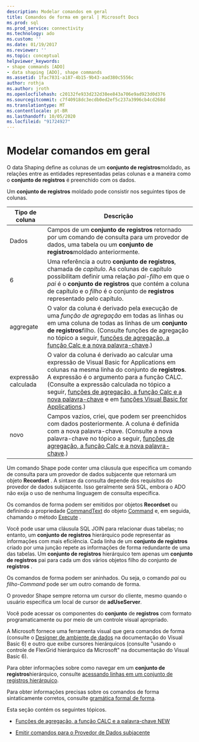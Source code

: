 ```yaml
---
description: Modelar comandos em geral
title: Comandos de forma em geral | Microsoft Docs
ms.prod: sql
ms.prod_service: connectivity
ms.technology: ado
ms.custom: ''
ms.date: 01/19/2017
ms.reviewer: ''
ms.topic: conceptual
helpviewer_keywords:
- shape commands [ADO]
- data shaping [ADO], shape commands
ms.assetid: 1fac7831-a187-4b15-9b43-aad380c5556c
author: rothja
ms.author: jroth
ms.openlocfilehash: c20132fe933d232d38ee843a706e9ad923d0d376
ms.sourcegitcommit: c7f40918dc3ecdb0ed2ef5c237a3996cb4cd268d
ms.translationtype: MT
ms.contentlocale: pt-BR
ms.lasthandoff: 10/05/2020
ms.locfileid: "91724927"
---
```

# <a name="shape-commands-in-general"></a>Modelar comandos em geral
O data Shaping define as colunas de um **conjunto de registros**moldado, as relações entre as entidades representadas pelas colunas e a maneira como o **conjunto de registros** é preenchido com os dados.  
  
 Um **conjunto de registros** moldado pode consistir nos seguintes tipos de colunas.  
  
|Tipo de coluna|Descrição|  
|-----------------|-----------------|  
|Dados|Campos de um **conjunto de registros** retornado por um comando de consulta para um provedor de dados, uma tabela ou um **conjunto de registros**moldado anteriormente.|  
|6|Uma referência a outro **conjunto de registros**, chamada de *capítulo*. As colunas de capítulo possibilitam definir uma relação *pai-filho* em que o *pai* é o **conjunto de registros** que contém a coluna de capítulo e o *filho* é o conjunto de **registros** representado pelo capítulo.|  
|aggregate|O valor da coluna é derivado pela execução de uma *função de agregação* em todas as linhas ou em uma coluna de todas as linhas de um **conjunto de registros**filho. (Consulte funções de agregação no tópico a seguir, [funções de agregação, a função Calc e a nova palavra-chave](../../../ado/guide/data/aggregate-functions-the-calc-function-and-the-new-keyword.md).)|  
|expressão calculada|O valor da coluna é derivado ao calcular uma expressão de Visual Basic for Applications em colunas na mesma linha do conjunto de **registros**. A expressão é o argumento para a função CALC. (Consulte a expressão calculada no tópico a seguir, [funções de agregação, a função Calc e a nova palavra-chave](../../../ado/guide/data/aggregate-functions-the-calc-function-and-the-new-keyword.md) e em [funções Visual Basic for Applications](../../../ado/guide/data/visual-basic-for-applications-functions.md).)|  
|novo|Campos vazios, criei, que podem ser preenchidos com dados posteriormente. A coluna é definida com a nova palavra-chave. (Consulte a nova palavra-chave no tópico a seguir, [funções de agregação, a função Calc e a nova palavra-chave](../../../ado/guide/data/aggregate-functions-the-calc-function-and-the-new-keyword.md).)|  
  
 Um comando Shape pode conter uma cláusula que especifica um comando de consulta para um provedor de dados subjacente que retornará um objeto **Recordset** . A sintaxe da consulta depende dos requisitos do provedor de dados subjacente. Isso geralmente será SQL, embora o ADO não exija o uso de nenhuma linguagem de consulta específica.  
  
 Os comandos de forma podem ser emitidos por objetos **Recordset** ou definindo a propriedade [CommandText](../../../ado/reference/ado-api/commandtext-property-ado.md) do objeto [Command](../../../ado/reference/ado-api/command-object-ado.md) e, em seguida, chamando o método [Execute](../../../ado/reference/ado-api/execute-method-ado-command.md) .  
  
 Você pode usar uma cláusula SQL JOIN para relacionar duas tabelas; no entanto, um **conjunto de registros** hierárquico pode representar as informações com mais eficiência. Cada linha de um **conjunto de registros** criado por uma junção repete as informações de forma redundante de uma das tabelas. Um **conjunto de registros** hierárquico tem apenas um **conjunto de registros** pai para cada um dos vários objetos filho do conjunto de **registros** .  
  
 Os comandos de forma podem ser aninhados. Ou seja, o comando *pai* ou *filho-Command* pode ser um outro comando de forma.  
  
 O provedor Shape sempre retorna um cursor do cliente, mesmo quando o usuário especifica um local de cursor de **adUseServer**.  
  
 Você pode acessar os componentes do **conjunto** de **registros** com formato programaticamente ou por meio de um controle visual apropriado.  
  
 A Microsoft fornece uma ferramenta visual que gera comandos de forma (consulte o [Designer de ambiente de dados](/previous-versions/visualstudio/aa445793(v=vs.60)) na documentação do Visual Basic 6) e outro que exibe cursores hierárquicos (consulte "usando o controle de FlexGrid hierárquico da Microsoft" na documentação do Visual Basic 6).  
  
 Para obter informações sobre como navegar em um **conjunto de registros**hierárquico, consulte [acessando linhas em um conjunto de registros hierárquico](../../../ado/guide/data/accessing-rows-in-a-hierarchical-recordset.md).  
  
 Para obter informações precisas sobre os comandos de forma sintaticamente corretos, consulte [gramática formal de forma](../../../ado/guide/data/formal-shape-grammar.md).  
  
 Esta seção contém os seguintes tópicos.  
  
-   [Funções de agregação, a função CALC e a palavra-chave NEW](../../../ado/guide/data/aggregate-functions-the-calc-function-and-the-new-keyword.md)  
  
-   [Emitir comandos para o Provedor de Dados subjacente](../../../ado/guide/data/issuing-commands-to-the-underlying-data-provider.md)